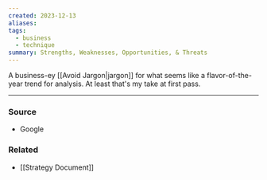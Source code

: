 ```yaml
---
created: 2023-12-13
aliases: 
tags:
  - business
  - technique
summary: Strengths, Weaknesses, Opportunities, & Threats
---
```

A business-ey [[Avoid Jargon|jargon]] for what seems like a flavor-of-the-year trend for analysis. At least that's my take at first pass. 

****
### Source
- Google

### Related
- [[Strategy Document]]